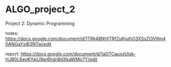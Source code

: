 # ALGO_project_2
Project 2:  Dynamic Programming

notes:  https://docs.google.com/document/d/1TRk48NtXTRfZuKjulhG3XSsZI3V9m40ANGaYxlB3NTw/edit

report:  https://docs.google.com/document/d/1aOTCauxzUlsk-HJB0L6eoKYaiU9ar6hdnBdXkaWMp7Y/edit

